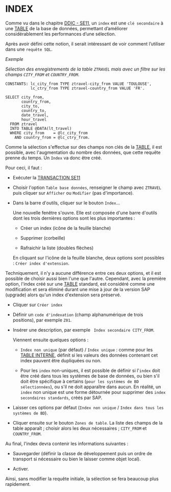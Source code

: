 # INDEX

Comme vu dans le chapitre [DDIC - SE11](../../09_DDIC/01_DICTIONNAIRE_DE_DONNEES.md), un `index` est une `clé secondaire` à une [TABLE](../../10_DB_TABLES/02_TABLES.md) de la base de données, permettant d’améliorer considérablement les performances d’une sélection.

Après avoir défini cette notion, il serait intéressant de voir comment l’utiliser dans une `requête SQL`.

_Exemple_

_Sélection des enregistrements de la table `ZTRAVEL` mais avec un filtre sur les champs `CITY_FROM` et `COUNTRY_FROM`._

```abap
CONSTANTS: lc_city_from TYPE ztravel-city_from VALUE 'TOULOUSE',
           lc_ctry_from TYPE ztravel-country_from VALUE 'FR'.

SELECT city_from,
       country_from,
       city_to,
       country_to,
       date_travel,
       hour_travel
  FROM ztravel
  INTO TABLE @DATA(lt_travel)
  WHERE city_from    = @lc_city_from
    AND country_from = @lc_ctry_from.
```

Comme la sélection s'effectue sur des champs non clés de la [TABLE](../../10_DB_TABLES/02_TABLES.md), il est possible, avec l'augmentation du nombre des données, que cette requête prenne du temps. Un `Index` va donc être créé.

Pour ceci, il faut :

- Exécuter la [TRANSACTION SE11](../../09_DDIC/01_DICTIONNAIRE_DE_DONNEES.md)

- Choisir l'option `Table base données`, renseigner le champ avec `ZTRAVEL` puis cliquer sur `Afficher` ou `Modifier` (pas d'importance).

- Dans la barre d'outils, cliquer sur le bouton `Index`...

  Une nouvelle fenêtre s'ouvre. Elle est composée d'une barre d'outils dont les trois dernières options sont les plus importantes :

  - Créer un index (icône de la feuille blanche)

  - Supprimer (corbeille)

  - Rafraichir la liste (doubles flèches)

  En cliquant sur l'icône de la feuille blanche, deux options sont possibles : `Créer index d'extension`.

Techniquement, il n'y a aucune différence entre ces deux options, et il est possible de choisir aussi bien l'une que l'autre. Cependant, avec la première option, l'index créé sur une [TABLE](../../10_DB_TABLES/02_TABLES.md) standard, est considéré comme une modification et sera éliminé durant une mise à jour de la version SAP (upgrade) alors qu'un index d'extension sera préservé.

- Cliquer sur `Créer index`

- Définir un `code d'indexation` (champ alphanumérique de trois positions), par exemple `Z01`.

- Insérer une description, par exemple ` Index secondaire CITY_FROM`.

  Viennent ensuite quelques options :

  - `Index non unique` (par défaut) / `Index unique` : comme pour les [TABLE INTERNE](../../07_TABLE_INTERNE/01_TABLES_INTERNES.md), définit si les valeurs des données contenant cet index pauvent être dupliquées ou non.

  - Pour les `index` non-uniques, il est possible de définir si l'`index` doit être créé dans tous les systèmes de base de données, ou bien s'il doit être spécifique à certains (`pour les systèmes de BD sélectionnées`), ou s'il ne doit apparaître dans aucun. En réalité, un `index` non unique est une forme détournée pour supprimer des `index secondaires standards`, créés par SAP.

- Laisser ces options par défaut (`Index non unique` / `Index dans tous les systèmes de BD`).

- Cliquer ensuite sur le bouton `Zones de table`. La liste des champs de la table apparaît ; choisir alors les deux nécessaires ; `CITY_FROM` et `COUNTRY_FROM`.

Au final, l'index devra contenir les informations suivantes :

- Sauvegarder (définir la classe de développement puis un ordre de transport si nécessaire ou bien le laisser comme objet local).

- Activer.

Ainsi, sans modifier la requête initiale, la sélection se fera beaucoup plus rapidement.
